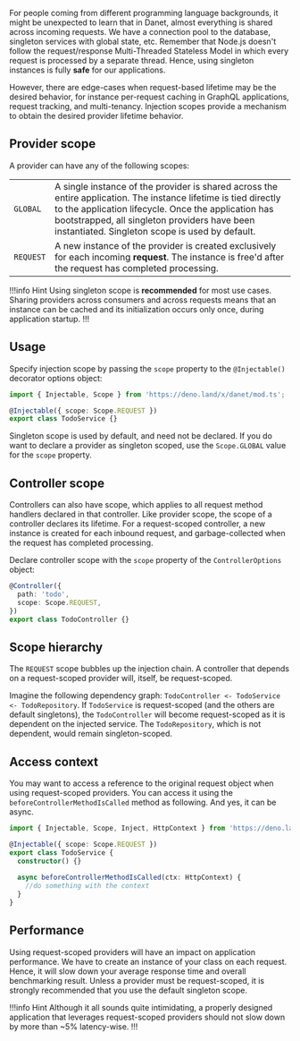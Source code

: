 For people coming from different programming language backgrounds, it might be unexpected to learn that in Danet, almost everything is shared across incoming requests. We have a connection pool to the database, singleton services with global state, etc. Remember that Node.js doesn't follow the request/response Multi-Threaded Stateless Model in which every request is processed by a separate thread. Hence, using singleton instances is fully **safe** for our applications.

However, there are edge-cases when request-based lifetime may be the desired behavior, for instance per-request caching in GraphQL applications, request tracking, and multi-tenancy. Injection scopes provide a mechanism to obtain the desired provider lifetime behavior.

## Provider scope

A provider can have any of the following scopes:

<table>
  <tr>
    <td><code>GLOBAL</code></td>
    <td>A single instance of the provider is shared across the entire application. The instance lifetime is tied directly to the application lifecycle. Once the application has bootstrapped, all singleton providers have been instantiated. Singleton scope is used by default.</td>
  </tr>
  <tr>
    <td><code>REQUEST</code></td>
    <td>A new instance of the provider is created exclusively for each incoming <strong>request</strong>.  The instance is free'd after the request has completed processing.</td>
  </tr>
</table>


!!!info Hint
Using singleton scope is **recommended** for most use cases. Sharing providers across consumers and across requests means that an instance can be cached and its initialization occurs only once, during application startup.
!!!

## Usage

Specify injection scope by passing the `scope` property to the `@Injectable()` decorator options object:

```typescript
import { Injectable, Scope } from 'https://deno.land/x/danet/mod.ts';

@Injectable({ scope: Scope.REQUEST })
export class TodoService {}
```

Singleton scope is used by default, and need not be declared. If you do want to declare a provider as singleton scoped, use the `Scope.GLOBAL` value for the `scope` property.

## Controller scope

Controllers can also have scope, which applies to all request method handlers declared in that controller. Like provider scope, the scope of a controller declares its lifetime. For a request-scoped controller, a new instance is created for each inbound request, and garbage-collected when the request has completed processing.

Declare controller scope with the `scope` property of the `ControllerOptions` object:

```typescript
@Controller({
  path: 'todo',
  scope: Scope.REQUEST,
})
export class TodoController {}
```

## Scope hierarchy

The `REQUEST` scope bubbles up the injection chain. A controller that depends on a request-scoped provider will, itself, be request-scoped.

Imagine the following dependency graph: `TodoController <- TodoService <- TodoRepository`. If `TodoService` is request-scoped (and the others are default singletons), the `TodoController` will become request-scoped as it is dependent on the injected service. The `TodoRepository`, which is not dependent, would remain singleton-scoped.

## Access context

You may want to access a reference to the original request object when using request-scoped providers. You can access it using the `beforeControllerMethodIsCalled` method as following. And yes, it can be async.

```typescript
import { Injectable, Scope, Inject, HttpContext } from 'https://deno.land/x/danet/mod.ts';

@Injectable({ scope: Scope.REQUEST })
export class TodoService {
  constructor() {}
  
  async beforeControllerMethodIsCalled(ctx: HttpContext) {
    //do something with the context
  }
}
```
## Performance

Using request-scoped providers will have an impact on application performance. We have to create an instance of your class on each request. Hence, it will slow down your average response time and overall benchmarking result. Unless a provider must be request-scoped, it is strongly recommended that you use the default singleton scope.


!!!info Hint
Although it all sounds quite intimidating, a properly designed application that leverages request-scoped providers should not slow down by more than ~5% latency-wise.
!!!